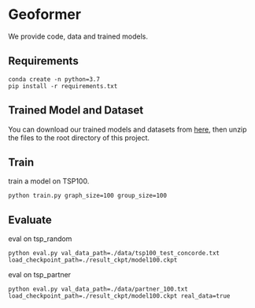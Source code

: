 # Geoformer

We provide code, data and trained models. 

## Requirements

```
conda create -n python=3.7
pip install -r requirements.txt
```

## Trained Model and Dataset

You can download our trained models and datasets from [here](https://drive.google.com/file/d/1Sx5hkXTzYSZ98Iqf1UWJdQfVhCbJGgpz/view?usp=sharing "trained_model_and_data.zip"), then unzip the files to the root directory of this project.

## Train

train a model on TSP100.

`python train.py graph_size=100 group_size=100`

## Evaluate

eval on tsp_random

`python eval.py val_data_path=./data/tsp100_test_concorde.txt load_checkpoint_path=./result_ckpt/model100.ckpt`

eval on tsp_partner

`python eval.py val_data_path=./data/partner_100.txt load_checkpoint_path=./result_ckpt/model100.ckpt real_data=true`
